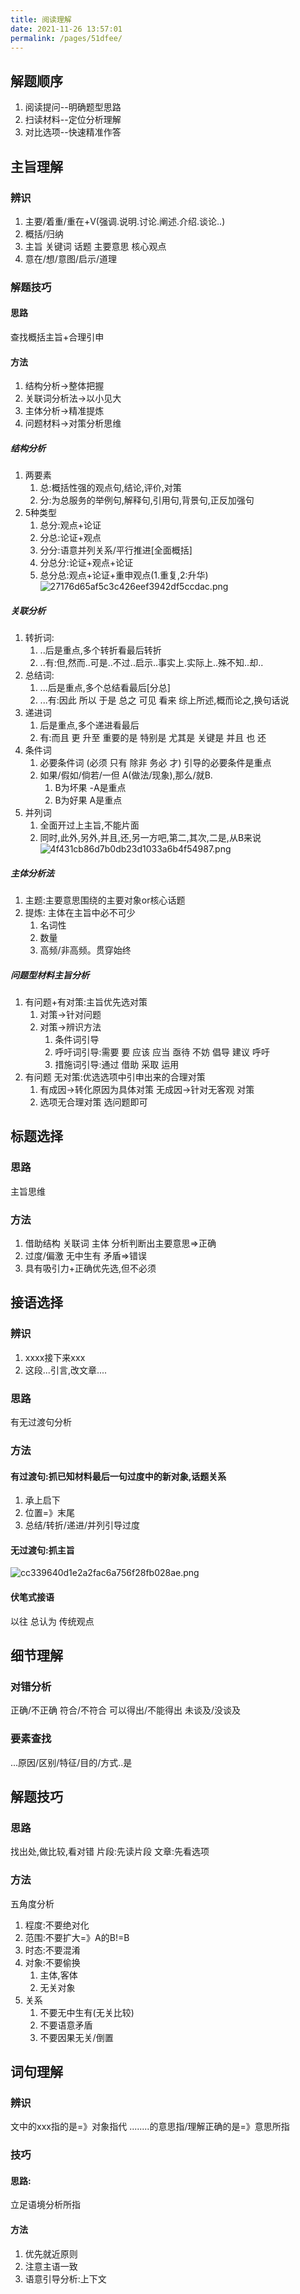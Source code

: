 ```yaml
---
title: 阅读理解
date: 2021-11-26 13:57:01
permalink: /pages/51dfee/
---
```


## 解题顺序
1. 阅读提问--明确题型思路
2. 扫读材料--定位分析理解
3. 对比选项--快速精准作答
## 主旨理解
### 辨识
1. 主要/着重/重在+V(强调.说明.讨论.阐述.介绍.谈论..)
2. 概括/归纳
3. 主旨 关键词 话题 主要意思 核心观点
4. 意在/想/意图/启示/道理
### 解题技巧
#### 思路
查找概括主旨+合理引申
#### 方法
1. 结构分析->整体把握
2. 关联词分析法->以小见大
3. 主体分析->精准提炼
4. 问题材料->对策分析思维
##### 结构分析
1. 两要素
	1. 总:概括性强的观点句,结论,评价,对策
	2. 分:为总服务的举例句,解释句,引用句,背景句,正反加强句
2. 5种类型
	1. 总分:观点+论证
	2. 分总:论证+观点
	3. 分分:语意并列关系/平行推进[全面概括]
	4. 分总分:论证+观点+论证
	5. 总分总:观点+论证+重申观点(1.重复,2:升华)
![27176d65af5c3c426eef3942df5ccdac.png](/JiangSuTest/img/27176d65af5c3c426eef3942df5ccdac.png)
##### 关联分析
1. 转折词:
	1. ..后是重点,多个转折看最后转折
	2. ..有:但,然而..可是..不过..启示..事实上.实际上..殊不知..却..
2. 总结词:
	1. ...后是重点,多个总结看最后[分总]
	2. ...有:因此 所以 于是 总之 可见 看来 综上所述,概而论之,换句话说
3. 递进词
	1. 后是重点,多个递进看最后
	2. 有:而且 更 升至 重要的是 特别是 尤其是 关键是 并且 也 还
4. 条件词
	1. 必要条件词 (必须 只有 除非 务必 才) 引导的必要条件是重点
	2. 如果/假如/倘若/一但 A(做法/现象),那么/就B.
		1. B为坏果 -A是重点
		2. B为好果 A是重点
5. 并列词
	1. 全面开过上主旨,不能片面
	2. 同时,此外,另外,并且,还,另一方吧,第二,其次,二是,从B来说
![4f431cb86d7b0db23d1033a6b4f54987.png](/JiangSuTest/img/4f431cb86d7b0db23d1033a6b4f54987.png)
##### 主体分析法
1. 主题:主要意思围绕的主要对象or核心话题
2. 提炼: 主体在主旨中必不可少
	1. 名词性
	2. 数量
	3. 高频/非高频。贯穿始终
##### 问题型材料主旨分析
1. 有问题+有对策:主旨优先选对策
	1. 对策->针对问题
	2. 对策->辨识方法
		1. 条件词引导
		2. 呼吁词引导:需要 要 应该 应当 亟待 不妨 倡导 建议 呼吁
		3. 措施词引导:通过 借助 采取 运用
2. 有问题 无对策:优选选项中引申出来的合理对策
	1. 有成因->转化原因为具体对策  无成因->针对无客观 对策
	2. 选项无合理对策 选问题即可
## 标题选择
### 思路
主旨思维
### 方法
1. 借助结构 关联词 主体 分析判断出主要意思=>正确
2. 过度/偏激 无中生有 矛盾=>错误
3. 具有吸引力+正确优先选,但不必须
## 接语选择
### 辨识
1. xxxx接下来xxx
2. 这段...引言,改文章....
### 思路
有无过渡句分析
### 方法
#### 有过渡句:抓已知材料最后一句过度中的新对象,话题关系
1. 承上启下
2. 位置=》末尾
3. 总结/转折/递进/并列引导过度
#### 无过渡句:抓主旨
![cc339640d1e2a2fac6a756f28fb028ae.png](/JiangSuTest/img/cc339640d1e2a2fac6a756f28fb028ae.png)
#### 伏笔式接语
以往 总认为 传统观点
## 细节理解
### 对错分析
正确/不正确
符合/不符合
可以得出/不能得出
未谈及/没谈及
### 要素查找
...原因/区别/特征/目的/方式..是
## 解题技巧
### 思路
找出处,做比较,看对错
片段:先读片段
文章:先看选项
### 方法
五角度分析
1. 程度:不要绝对化
2. 范围:不要扩大=》A的B!=B
3. 时态:不要混淆
4. 对象:不要偷换
	1. 主体,客体
	2. 无关对象
5. 关系
	1. 不要无中生有(无关比较) 
	2. 不要语意矛盾
	3. 不要因果无关/倒置
## 词句理解
### 辨识
文中的xxx指的是=》对象指代
........的意思指/理解正确的是=》意思所指
### 技巧
#### 思路:
立足语境分析所指
#### 方法
1. 优先就近原则
2. 注意主语一致
3. 语意引导分析:上下文